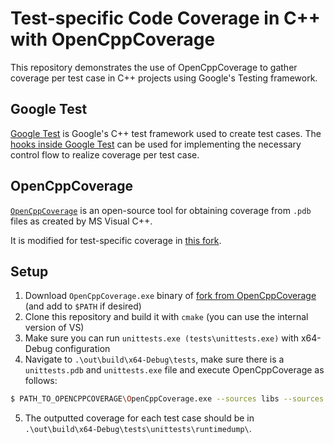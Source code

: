 # Test-specific Code Coverage in C++ with OpenCppCoverage

This repository demonstrates the use of OpenCppCoverage to gather coverage per test case in C++ projects using Google's Testing framework.

## Google Test

[Google Test](https://github.com/google/googletest) is Google's C++ test framework used to create test cases.
The [hooks inside Google Test](https://google.github.io/googletest/advanced.html#defining-event-listeners) can be used for implementing the necessary control flow to realize coverage per test case.

## OpenCppCoverage

[`OpenCppCoverage`](https://github.com/OpenCppCoverage/OpenCppCoverage) is an open-source tool for obtaining coverage from `.pdb` files as created by MS Visual C++.

It is modified for test-specific coverage in [this fork](https://github.com/delsner/OpenCppCoverage).

## Setup

1. Download `OpenCppCoverage.exe` binary of [fork from OpenCppCoverage](https://github.com/delsner/OpenCppCoverage) (and add to `$PATH` if desired)
2. Clone this repository and build it with `cmake` (you can use the internal version of VS)
3. Make sure you can run `unittests.exe (tests\unittests.exe)` with x64-Debug configuration
4. Navigate to `.\out\build\x64-Debug\tests`, make sure there is a `unittests.pdb` and `unittests.exe` file and execute OpenCppCoverage as follows:
```sh
$ PATH_TO_OPENCPPCOVERAGE\OpenCppCoverage.exe --sources libs --sources tests --excluded_sources tests\cov_listener* --excluded_sources tests\main* --enable_debug_callback -- unittests.exe
```
5. The outputted coverage for each test case should be in `.\out\build\x64-Debug\tests\unittests\runtimedump\`.
